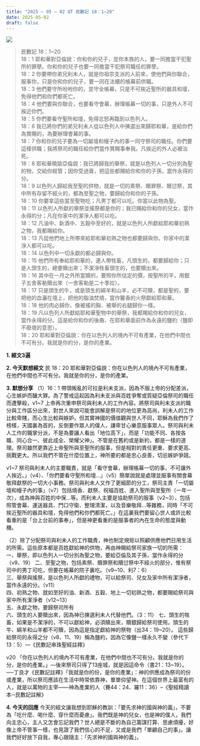 ```yaml
---
title: "2025 – 05 – 02 QT 民數記 18：1~20"
date: 2025-05-02
draft: false
---
```


![](/images/qt.jpg)
> 民數記 18：1\~20  
> 18：1 耶和華對亞倫說：你和你的兒子，並你本族的人，要一同擔當干犯聖所的罪孽。你和你的兒子也要一同擔當干犯祭司職任的罪孽。  
> 18：2 你要帶你弟兄利未人，就是你祖宗支派的人前來，使他們與你聯合，服事你，只是你和你的兒子，要一同在法櫃的帳幕前供職。  
> 18：3 他們要守所吩咐你的，並守全帳幕，只是不可挨近聖所的器具和壇，免得他們和你們都死亡。  
> 18：4 他們要與你聯合，也要看守會幕，辦理帳幕一切的事，只是外人不可挨近你們。  
> 18：5 你們要看守聖所和壇，免得忿怒再臨到以色列人。  
> 18：6 我已將你們的弟兄利未人從以色列人中揀選出來歸耶和華，是給你們為賞賜的，為要辦理會幕的事。  
> 18：7 你和你的兒子要為一切屬壇和幔子內的事一同守祭司的職任。你們要這樣供職；我將祭司的職任給你們當作賞賜事奉我。凡挨近的外人必被治死。  
> 18：8 耶和華曉諭亞倫說：我已將歸我的舉祭，就是以色列人一切分別為聖的物，交給你經管；因你受過膏，把這些都賜給你和你的子孫，當作永得的分。  
> 18：9 以色列人歸給我至聖的供物，就是一切的素祭、贖罪祭、贖愆祭，其中所有存留不經火的，都為至聖之物，要歸給你和你的子孫。  
> 18：10 你要拿這些當至聖物吃；凡男丁都可以吃。你當以此物為聖。  
> 18：11 以色列人所獻的舉祭並搖祭都是你的；我已賜給你和你的兒女，當作永得的分；凡在你家中的潔淨人都可以吃。  
> 18：12 凡油中、新酒中、五穀中至好的，就是以色列人所獻給耶和華初熟之物，我都賜給你。  
> 18：13 凡從他們地上所帶來給耶和華初熟之物也都要歸與你。你家中的潔淨人都可以吃。  
> 18：14 以色列中一切永獻的都必歸與你。  
> 18：15 他們所有奉給耶和華的，連人帶牲畜，凡頭生的，都要歸給你；只是人頭生的，總要贖出來；不潔淨牲畜頭生的，也要贖出來。  
> 18：16 其中在一月之外所當贖的，要照你所估定的價，按聖所的平，用銀子五舍客勒贖出來（一舍客勒是二十季拉）。  
> 18：17 只是頭生的牛，或是頭生的綿羊和山羊，必不可贖，都是聖的，要把他的血灑在壇上，把他的脂油焚燒，當作馨香的火祭獻給耶和華。  
> 18：18 他的肉必歸你，像被搖的胸、被舉的右腿歸你一樣。  
> 18：19 凡以色列人所獻給耶和華聖物中的舉祭，我都賜給你和你的兒女，當作永得的分。這是給你和你的後裔、在耶和華面前作為永遠的鹽約（鹽即不廢壞的意思）。  
> 18：20 耶和華對亞倫說：你在以色列人的境內不可有產業，在他們中間也不可有分。我就是你的分，是你的產業。  

**1. 經文3遍**

**2. 今天默想經文**
民 18：20 耶和華對亞倫說：你在以色列人的境內不可有產業，在他們中間也不可有分。我就是你的分，是你的產業。

**3. 默想分享**
（1）16：1 帶頭叛亂的可拉是利未支派，因為不服上帝的分配差派，心生嫉妒而釀大罪。為了警戒這起因為利未支派與百姓爭奪或質疑亞倫祭司的職任而遭擊殺，v1\~7 上帝再次重申祭司與利未人的工作內容。將祭司與利未支派的職分與工作區分出來，對世人來說可能會誤解是祭司的地位更為高尚，利未人的工作比較卑賤，而心生比較與嫉妒。但其實神國的價值觀與世人不同，耶穌為我們作了榜樣，天國裏為首的，反倒要作眾人的僕人，謙卑甘心樂意服事眾人。祭司與利未人工作的職掌分派，不是為要讓人看出「地位高下」，而是「功能不同、各按各職、同心合一、彼此成全、榮耀父神」。不管是在舊約或是新約，都是一樣的道理。祭司雖然更靠近上帝聖所與至聖所的服事，但是相對的責任更重、要求更高、挑戰更大。所以我們不管在什麼位置上，神所要的都是忠心良善，切忌嫉妒爭競。

v1\~7 祭司與利未人的主要職責，就是「看守會幕，辦理帳幕一切的事，不可讓外人挨近。」（v4）、「你們要看守聖所和壇…」（v5）簡單說就是處理並服事有關會幕敬拜獻祭的一切大小事務。祭司與利未人又作了更細節的分工，祭司主責「一切屬壇和幔子內的事」（v7）包括燒香、獻祭、祝福百姓、進入聖所與至聖所（一年一次），成為神與百姓的中保…等。而利未人主要是協助祭司的服事（v2\~3），包括照管會幕、運送器具、門口守衛、整理清潔，以及音樂敬拜…等雜務，同時「不可挨近聖所的器具和壇，免得他們和你們都死亡。」在這裏我們要留心世人或許比較看重的是「台上台前的事奉」，但是神更看重的是服事者的內在生命的態度與動機。

（2）除了分配祭司與利未人的工作職責，神也制定規矩以照顧供應他們日用生活的所需。這些原本都是百姓獻給神的供物，再由神賜給祭司家族一切的所需：
一、舉祭，即以色列人一切分別為聖之物，要給亞倫及其子孫，當作永得的分（v9、19）
二、至聖之物，包括素祭、贖罪祭和贖愆祭中不經火的部分，惟有祭司中的男丁可吃，但要在帳幕的院子裏吃。（v9\~10、利7：6）  
三、舉祭與搖祭，是以色列人所獻的禮物，可以給祭司、兒女及家中所有潔淨者，當作永遠的分。（v11）  
四、初熟之物、就如至好的油、新酒、五穀、地上一切初熟之物，都要賜給祭司與家中所有潔淨者（v12\~13）   
五、永獻之物，要歸祭司所有  
六、頭生的人要贖出來，因為神已揀選利未人代替他們。（3：11）
七、頭生的牲畜，如果是不潔淨的，不可以獻給神，必須贖出來，贖銀歸給祭司使用。頭生的牛、綿羊和山羊都不可贖，因為這是指定獻給神的祭物（出34：19\~20）。 這些歸給祭司的永得之分（v8、11、19）稱為鹽約，因為它像鹽一樣永久不變（參代下13：5）―《民數記串珠聖經註釋》  

v20 「你在以色列人的境內不可有產業，在他們中間也不可有分。我就是你的分，是你的產業。」—後來祭司只得了13座城，就是因這命令（書21：13\~19）。──丁良才《民數記註釋》「我就是你的份，是你的產業」：神的供應成為祭司的份或產業，所以祭司應該在生活中時常依靠神，單單仰望神。在這個世界上最富有的人，就是以萬物的主宰——神為產業的人（賽44：24、羅11：36）–《聖經精讀本─民數記註解》

**4. 今天的回應**
今天的經文讓我想到耶穌的教訓：「要先求神的國與神的義」，不要為「吃什麼、喝什麼、穿什麼而憂慮」。我們既是神的兒女，也是神的僕人，我們向主忠心，主人又怎會忘記我們？世人總是不斷的為自己籌謀打算、思慮煩擾，好像上帝不管事一樣，也見證了我們信心的不足，又或是我們「單顧自己的事」。讓我們好好放下自我，專心跟隨主：「先求神的國與神的義」。


